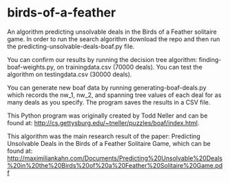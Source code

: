 # birds-of-a-feather
An algorithm predicting unsolvable deals in the Birds of a Feather solitaire game. In order to run the search algorithm download the repo and then run the predicting-unsolvable-deals-boaf.py file.

You can confirm our results by running the decision tree algorithm: finding-boaf-weights.py, on trainingdata.csv (70000 deals). You can test the algorithm on testingdata.csv (30000 deals).

You can generate new boaf data by running generating-boaf-deals.py which records the nw_1, nw_2, and spanning tree values of each deal for as many deals as you specify. The program saves the results in a CSV file.

This Python program was originally created by Todd Neller and can be found at: http://cs.gettysburg.edu/~tneller/puzzles/boaf/index.html.

This algorithm was the main research result of the paper: Predicting Unsolvable Deals in the Birds of a Feather Solitaire Game, which can be found at: http://maximiliankahn.com/Documents/Predicting%20Unsolvable%20Deals%20in%20the%20Birds%20of%20a%20Feather%20Solitaire%20Game.pdf



